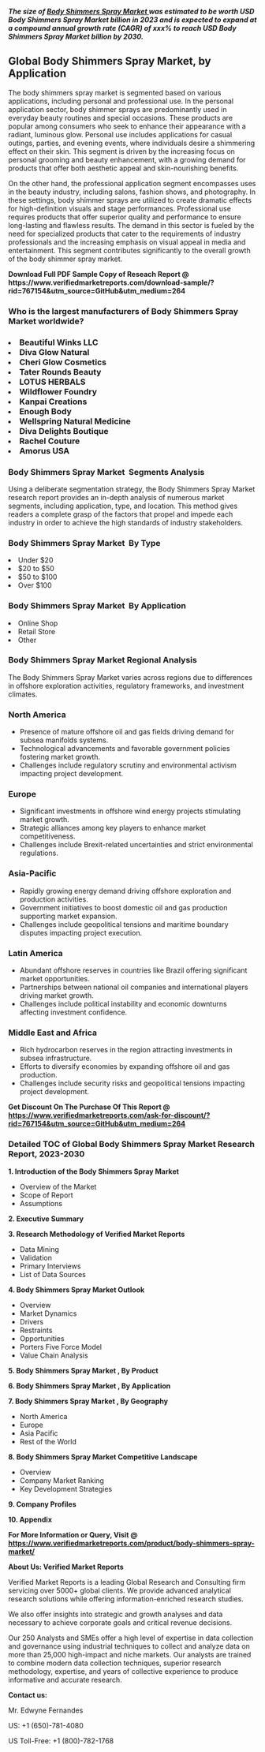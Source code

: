 <p><em><strong>The size of <a href="https://www.verifiedmarketreports.com/download-sample/?rid=767154&utm_source=GitHub&utm_medium=264" target="_blank">Body Shimmers Spray Market </a> was estimated to be worth USD Body Shimmers Spray Market billion in 2023 and is expected to expand at a compound annual growth rate (CAGR) of xxx% to reach USD Body Shimmers Spray Market billion by 2030.</strong></em><br /><h2>Global Body Shimmers Spray Market, by Application</h2><p>The body shimmers spray market is segmented based on various applications, including personal and professional use. In the personal application sector, body shimmer sprays are predominantly used in everyday beauty routines and special occasions. These products are popular among consumers who seek to enhance their appearance with a radiant, luminous glow. Personal use includes applications for casual outings, parties, and evening events, where individuals desire a shimmering effect on their skin. This segment is driven by the increasing focus on personal grooming and beauty enhancement, with a growing demand for products that offer both aesthetic appeal and skin-nourishing benefits.</p><p>On the other hand, the professional application segment encompasses uses in the beauty industry, including salons, fashion shows, and photography. In these settings, body shimmer sprays are utilized to create dramatic effects for high-definition visuals and stage performances. Professional use requires products that offer superior quality and performance to ensure long-lasting and flawless results. The demand in this sector is fueled by the need for specialized products that cater to the requirements of industry professionals and the increasing emphasis on visual appeal in media and entertainment. This segment contributes significantly to the overall growth of the body shimmer spray market.</p></p><p id="" class=""><strong>Download Full PDF Sample Copy of Reseach Report @ <a target="">https://www.verifiedmarketreports.com/download-sample/?rid=767154&utm_source=GitHub&utm_medium=264</a></strong></p><h3 id="" class="">Who is the largest manufacturers of&nbsp;Body Shimmers Spray Market worldwide?</h3><h3 class=""></Li><Li>Beautiful Winks LLC</Li><Li> Diva Glow Natural</Li><Li> Cheri Glow Cosmetics</Li><Li> Tater Rounds Beauty</Li><Li> LOTUS HERBALS</Li><Li> Wildflower Foundry</Li><Li> Kanpai Creations</Li><Li> Enough Body</Li><Li> Wellspring Natural Medicine</Li><Li> Diva Delights Boutique</Li><Li> Rachel Couture</Li><Li> Amorus USA</h3><h3 id="" class="">Body Shimmers Spray Market &nbsp;Segments Analysis</h3><p id="" class="">Using a deliberate segmentation strategy, the Body Shimmers Spray Market research report provides an in-depth analysis of numerous market segments, including application, type, and location. This method gives readers a complete grasp of the factors that propel and impede each industry in order to achieve the high standards of industry stakeholders.</p><h3 id="" class="">Body Shimmers Spray Market &nbsp;By Type</h3><p></Li><Li>Under $20</Li><Li> $20 to $50</Li><Li> $50 to $100</Li><Li> Over $100</p><h3 id="" class="">Body Shimmers Spray Market &nbsp;By Application</h3><p class=""></Li><Li>Online Shop</Li><Li> Retail Store</Li><Li> Other</p><h3 id="" class="">Body Shimmers Spray Market Regional Analysis</h3><p id="" class="">The Body Shimmers Spray Market varies across regions due to differences in offshore exploration activities, regulatory frameworks, and investment climates.</p><h3 id="" class="">North America</h3><ul><li>Presence of mature offshore oil and gas fields driving demand for subsea manifolds systems.</li><li>Technological advancements and favorable government policies fostering market growth.</li><li>Challenges include regulatory scrutiny and environmental activism impacting project development.</li></ul><h3 id="" class="">Europe</h3><ul><li>Significant investments in offshore wind energy projects stimulating market growth.</li><li>Strategic alliances among key players to enhance market competitiveness.</li><li>Challenges include Brexit-related uncertainties and strict environmental regulations.</li></ul><h3 id="" class="">Asia-Pacific</h3><ul><li>Rapidly growing energy demand driving offshore exploration and production activities.</li><li>Government initiatives to boost domestic oil and gas production supporting market expansion.</li><li>Challenges include geopolitical tensions and maritime boundary disputes impacting project execution.</li></ul><h3 id="" class="">Latin America</h3><ul><li>Abundant offshore reserves in countries like Brazil offering significant market opportunities.</li><li>Partnerships between national oil companies and international players driving market growth.</li><li>Challenges include political instability and economic downturns affecting investment confidence.</li></ul><h3 id="" class="">Middle East and Africa</h3><ul><li>Rich hydrocarbon reserves in the region attracting investments in subsea infrastructure.</li><li>Efforts to diversify economies by expanding offshore oil and gas production.</li><li>Challenges include security risks and geopolitical tensions impacting project development.</li></ul><p id="" class=""><strong>Get Discount On The Purchase Of This Report @ <a href="https://www.verifiedmarketreports.com/ask-for-discount/?rid=767154&utm_source=GitHub&utm_medium=264" target="_blank">https://www.verifiedmarketreports.com/ask-for-discount/?rid=767154&utm_source=GitHub&utm_medium=264</a></strong></p><h3 id="" class="">Detailed TOC of Global Body Shimmers Spray Market Research Report, 2023-2030</h3><p id="" class=""><strong>1. Introduction of the Body Shimmers Spray Market </strong></p><ul><li>Overview of the Market</li><li>Scope of Report</li><li>Assumptions</li></ul><p id="" class=""><strong>2. Executive Summary</strong></p><p id="" class=""><strong>3. Research Methodology of Verified Market Reports</strong></p><ul><li>Data Mining</li><li>Validation</li><li>Primary Interviews</li><li>List of Data Sources</li></ul><p id="" class=""><strong>4. Body Shimmers Spray Market Outlook</strong></p><ul><li>Overview</li><li>Market Dynamics</li><li>Drivers</li><li>Restraints</li><li>Opportunities</li><li>Porters Five Force Model</li><li>Value Chain Analysis</li></ul><p id="" class=""><strong>5. Body Shimmers Spray Market , By Product</strong></p><p id="" class=""><strong>6. Body Shimmers Spray Market , By Application</strong></p><p id="" class=""><strong>7. Body Shimmers Spray Market , By Geography</strong></p><ul><li>North America</li><li>Europe</li><li>Asia Pacific</li><li>Rest of the World</li></ul><p id="" class=""><strong>8. Body Shimmers Spray Market Competitive Landscape</strong></p><ul><li>Overview</li><li>Company Market Ranking</li><li>Key Development Strategies</li></ul><p id="" class=""><strong>9. Company Profiles</strong></p><p id="" class=""><strong>10. Appendix</strong></p><p id="" class=""><strong>For More Information or Query, Visit @ <a href="https://www.verifiedmarketreports.com/product/body-shimmers-spray-market/" target="_blank">https://www.verifiedmarketreports.com/product/body-shimmers-spray-market/</a></strong></p><p id="" class=""><strong>About Us: Verified Market Reports</strong></p><p id="" class="">Verified Market Reports is a leading Global Research and Consulting firm servicing over 5000+ global clients. We provide advanced analytical research solutions while offering information-enriched research studies.</p><p id="" class="">We also offer insights into strategic and growth analyses and data necessary to achieve corporate goals and critical revenue decisions.</p><p id="" class="">Our 250 Analysts and SMEs offer a high level of expertise in data collection and governance using industrial techniques to collect and analyze data on more than 25,000 high-impact and niche markets. Our analysts are trained to combine modern data collection techniques, superior research methodology, expertise, and years of collective experience to produce informative and accurate research.</p><p id="" class=""><strong>Contact us:</strong></p><p id="" class="">Mr. Edwyne Fernandes</p><p id="" class="">US: +1 (650)-781-4080</p><p id="" class="">US Toll-Free: +1 (800)-782-1768</p>
